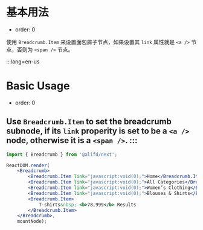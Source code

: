 # 基本用法

- order: 0

使用 `Breadcrumb.Item` 来设置面包屑子节点，如果设置其 `link` 属性就是 `<a />` 节点，否则为 `<span />` 节点。

:::lang=en-us
# Basic Usage

- order: 0

Use `Breadcrumb.Item` to set the breadcrumb subnode, if its `link` properity is set to be a `<a />` node, otherwise it is a `<span />`.
:::
---

````jsx
import { Breadcrumb } from '@alifd/next';

ReactDOM.render(
    <Breadcrumb>
        <Breadcrumb.Item link="javascript:void(0);">Home</Breadcrumb.Item>
        <Breadcrumb.Item link="javascript:void(0);">All Categories</Breadcrumb.Item>
        <Breadcrumb.Item link="javascript:void(0);">Women’s Clothing</Breadcrumb.Item>
        <Breadcrumb.Item link="javascript:void(0);">Blouses & Shirts</Breadcrumb.Item>
        <Breadcrumb.Item>
            T-shirts&nbsp; <b>78,999</b> Results
        </Breadcrumb.Item>
    </Breadcrumb>,
    mountNode);
````
